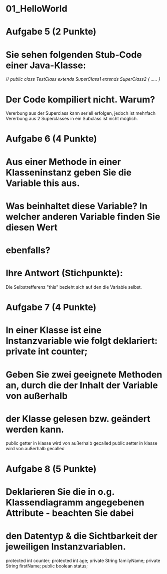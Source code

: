 # 01_HelloWorld

# Aufgabe 5 (2 Punkte)
# Sie sehen folgenden Stub-Code einer Java-Klasse:
// *public class TestClass extends SuperClass1 extends SuperClass2 { ….. }*
# Der Code kompiliert nicht. Warum?
Vererbung aus der Superclass kann seriell erfolgen, jedoch ist mehrfach Vererbung aus 2 Superclasses in ein Subclass ist nicht möglich.


# Aufgabe 6 (4 Punkte)
# Aus einer Methode in einer Klasseninstanz geben Sie die Variable this aus.
# Was beinhaltet diese Variable? In welcher anderen Variable finden Sie diesen Wert
# ebenfalls?
# Ihre Antwort (Stichpunkte):
Die Selbstrefferenz "this" bezieht sich auf den die Variable selbst.



# Aufgabe 7 (4 Punkte)
# In einer Klasse ist eine Instanzvariable wie folgt deklariert: private int counter;
# Geben Sie zwei geeignete Methoden an, durch die der Inhalt der Variable von außerhalb
# der Klasse gelesen bzw. geändert werden kann.

public getter in klasse wird von außerhalb gecalled
public setter in klasse wird von außerhalb gecalled


# Aufgabe 8 (5 Punkte)
# Deklarieren Sie die in o.g. Klassendiagramm angegebenen Attribute - beachten Sie dabei
# den Datentyp & die Sichtbarkeit der jeweiligen Instanzvariablen.

protected int counter;
protected int age;
private String familyName;
private String firstName;
public boolean status;
